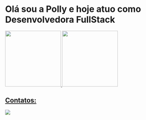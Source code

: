 <h1>Olá sou a Polly e hoje atuo como Desenvolvedora FullStack</h1>

<div>
<a href="https://github.com/pollymsr">
  <div align="center" style="display:flex">
  <a href="https://github.com/PollyanRocha">
  <img height="180em" src="https://github-readme-stats.vercel.app/api?username=pollymsr&show_icons=true&theme=dracula&include_all_commits=true&count_private=true"/>
  <img height="180em" src="https://github-readme-stats.vercel.app/api/top-langs/?username=pollymsr&layout=compact&langs_count=7&theme=dracula"/>
</div>
</div>

## Contatos:

<div>
<a href="https://www.linkedin.com/in/pollyana-rocha-090b80213" target="_blank"><img loading="lazy" src="https://img.shields.io/badge/-LinkedIn-%230077B5?style=for-the-badge&logo=linkedin&logoColor=white" target="_blank"></a>   
</div>
